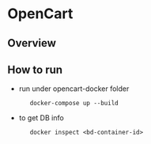 # OpenCart

## Overview



## How to run

  - run under opencart-docker folder
  
           docker-compose up --build

  - to get DB info 
  
           docker inspect <bd-container-id>
